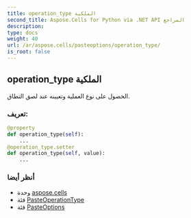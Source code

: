 ```yaml
---
title: operation_type الملكية
second_title: Aspose.Cells for Python via .NET API المراجع
description:
type: docs
weight: 40
url: /ar/aspose.cells/pasteoptions/operation_type/
is_root: false
---
```

##  operation_type الملكية

الحصول على نوع العملية وتعيينه عند لصق النطاق.
###  تعريف:
```python
@property
def operation_type(self):
    ...
@operation_type.setter
def operation_type(self, value):
    ...
```

###  أنظر أيضا
* وحدة [aspose.cells](../../)
* فئة [PasteOperationType](/cells/python-net/ar/aspose.cells/pasteoperationtype)
* فئة [PasteOptions](/cells/python-net/ar/aspose.cells/pasteoptions)
